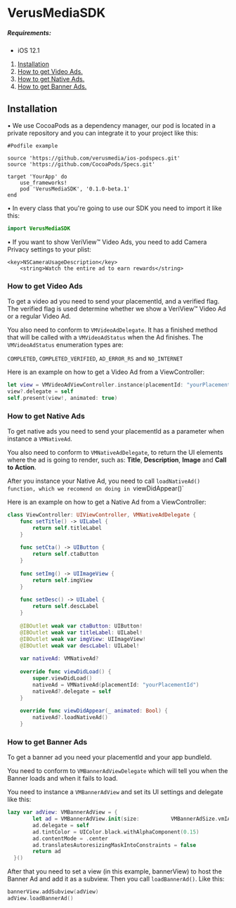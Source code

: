 # VerusMediaSDK
##### Requirements:

* iOS 12.1

1. [ Installation ](#ins)
2. [ How to get Video Ads. ](#video)
2. [ How to get Native Ads. ](#native)
2. [ How to get Banner Ads. ](#banner)

<a name="ins"></a>
## Installation
•  We use CocoaPods as a dependency manager, our pod is located in a private repository and you can integrate it to your project like this:
```
#Podfile example

source 'https://github.com/verusmedia/ios-podspecs.git'
source 'https://github.com/CocoaPods/Specs.git'

target 'YourApp' do
    use_frameworks!
    pod 'VerusMediaSDK', '0.1.0-beta.1'
end
```

•  In every class that you're going to use our SDK you need to import it like this:
```swift
import VerusMediaSDK
```

•  If you want to show VeriView™ Video Ads, you need to add Camera Privacy settings to your plist: 
```
<key>NSCameraUsageDescription</key>
	<string>Watch the entire ad to earn rewards</string>
```
<a name="video"></a>
### How to get Video Ads
To get a video ad you need to send your placementId, and a verified flag. The verified flag is used determine whether we show a VeriView™ Video Ad or a regular Video Ad.

You also need to conform to `VMVideoAdDelegate`. It has a finished method that will be called with a `VMVideoAdStatus` when the Ad finishes.
The `VMVideoAdStatus` enumeration types are:

`COMPLETED`, `COMPLETED_VERIFIED`, `AD_ERROR_RS` and `NO_INTERNET`

Here is an example on how to get a Video Ad from a ViewController:

```swift
let view = VMVideoAdViewController.instance(placementId: "yourPlacementId", verified: true)
view?.delegate = self
self.present(view!, animated: true)
```
<a name="native"></a>
### How to get Native Ads
To get native ads you need to send your placementId as a parameter when instance a `VMNativeAd`.

You also need to conform to `VMNativeAdDelegate`, to return the UI elements where the ad is going to render, such as: **Title**, **Description**, **Image** and **Call to Action**.

After you instance your Native Ad, you need to call `loadNativeAd() function, which we recomend on doing in `viewDidAppear()`

Here is an example on how to get a Native Ad from a ViewController:

```swift
class ViewController: UIViewController, VMNativeAdDelegate {
    func setTitle() -> UILabel {
        return self.titleLabel
    }
    
    func setCta() -> UIButton {
        return self.ctaButton
    }
    
    func setImg() -> UIImageView {
        return self.imgView
    }
    
    func setDesc() -> UILabel {
        return self.descLabel
    }
    
    @IBOutlet weak var ctaButton: UIButton!
    @IBOutlet weak var titleLabel: UILabel!
    @IBOutlet weak var imgView: UIImageView!
    @IBOutlet weak var descLabel: UILabel!
    
    var nativeAd: VMNativeAd?
	
	override func viewDidLoad() {
        super.viewDidLoad()
        nativeAd = VMNativeAd(placementId: "yourPlacementId")
        nativeAd?.delegate = self
    }
    
    override func viewDidAppear(_ animated: Bool) {
        nativeAd?.loadNativeAd()
    }
```
<a name="banner"></a>
### How to get Banner Ads
To get a banner ad you need your placementId and your app bundleId.

You need to conform to `VMBannerAdViewDelegate` which will tell you when the Banner loads and when it fails to load.

You need to instance a `VMBannerAdView` and set its UI settings and delegate like this:

```swift
lazy var adView: VMBannerAdView = {
        let ad = VMBannerAdView.init(size: 	        VMBannerAdSize.vmIABMediumRectangle_300x250, placementId: "yourPlacementId", buildId: "yourBundleId")
        ad.delegate = self
        ad.tintColor = UIColor.black.withAlphaComponent(0.15)
        ad.contentMode = .center
        ad.translatesAutoresizingMaskIntoConstraints = false
        return ad
  }()
```
After that you need to set a view (in this example, bannerView) to host the Banner Ad and add it as a subview. Then you call `loadBannerAd()`. Like this:
```swift
bannerView.addSubview(adView)
adView.loadBannerAd()
```

